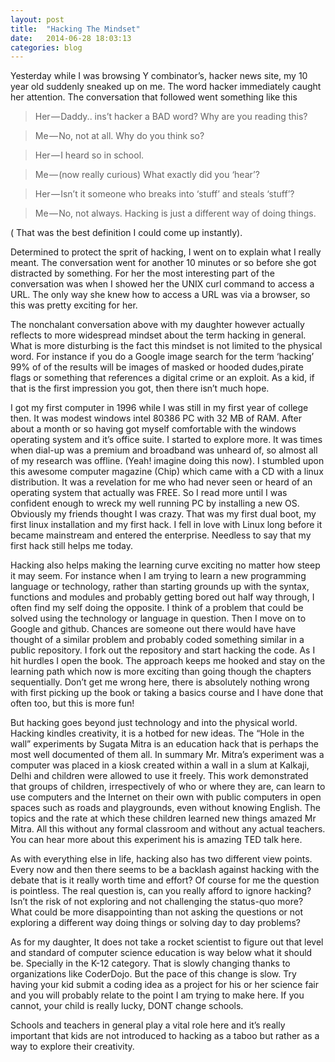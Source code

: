 ```yaml
---
layout: post
title:  "Hacking The Mindset"
date:   2014-06-28 18:03:13
categories: blog
---
```


Yesterday while I was browsing Y combinator’s, hacker news site, my 10 year old suddenly sneaked up on me. The word hacker immediately caught her attention. The conversation that followed went something like this

>Her — Daddy.. ins’t hacker a BAD word? Why are you reading this?

>Me — No, not at all. Why do you think so?

>Her — I heard so in school.

>Me — (now really curious) What exactly did you ‘hear’?

>Her — Isn’t it someone who breaks into ‘stuff’ and steals ‘stuff’?

>Me — No, not always. Hacking is just a different way of doing things.

( That was the best definition I could come up instantly).

Determined to protect the sprit of hacking, I went on to explain what I really meant. The conversation went for another 10 minutes or so before she got distracted by something. For her the most interesting part of the conversation was when I showed her the UNIX curl command to access a URL. The only way she knew how to access a URL was via a browser, so this was pretty exciting for her.

The nonchalant conversation above with my daughter however actually reflects to more widespread mindset about the term hacking in general. What is more disturbing is the fact this mindset is not limited to the physical word. For instance if you do a Google image search for the term ‘hacking’ 99% of of the results will be images of masked or hooded dudes,pirate flags or something that references a digital crime or an exploit. As a kid, if that is the first impression you got, then there isn’t much hope.

I got my first computer in 1996 while I was still in my first year of college then. It was modest windows intel 80386 PC with 32 MB of RAM. After about a month or so having got myself comfortable with the windows operating system and it’s office suite. I started to explore more. It was times when dial-up was a premium and broadband was unheard of, so almost all of my research was offline. (Yeah! imagine doing this now). I stumbled upon this awesome computer magazine (Chip) which came with a CD with a linux distribution. It was a revelation for me who had never seen or heard of an operating system that actually was FREE. So I read more until I was confident enough to wreck my well running PC by installing a new OS. Obviously my friends thought I was crazy. That was my first dual boot, my first linux installation and my first hack. I fell in love with Linux long before it became mainstream and entered the enterprise. Needless to say that my first hack still helps me today.

Hacking also helps making the learning curve exciting no matter how steep it may seem. For instance when I am trying to learn a new programming language or technology, rather than starting grounds up with the syntax, functions and modules and probably getting bored out half way through, I often find my self doing the opposite. I think of a problem that could be solved using the technology or language in question. Then I move on to Google and github. Chances are someone out there would have have thought of a similar problem and probably coded something similar in a public repository. I fork out the repository and start hacking the code. As I hit hurdles I open the book. The approach keeps me hooked and stay on the learning path which now is more exciting than going though the chapters sequentially. Don’t get me wrong here, there is absolutely nothing wrong with first picking up the book or taking a basics course and I have done that often too, but this is more fun!

But hacking goes beyond just technology and into the physical world. Hacking kindles creativity, it is a hotbed for new ideas. The “Hole in the wall” experiments by Sugata Mitra is an education hack that is perhaps the most well documented of them all. In summary Mr. Mitra’s experiment was a computer was placed in a kiosk created within a wall in a slum at Kalkaji, Delhi and children were allowed to use it freely. This work demonstrated that groups of children, irrespectively of who or where they are, can learn to use computers and the Internet on their own with public computers in open spaces such as roads and playgrounds, even without knowing English. The topics and the rate at which these children learned new things amazed Mr Mitra. All this without any formal classroom and without any actual teachers. You can hear more about this experiment his is amazing TED talk here.

As with everything else in life, hacking also has two different view points. Every now and then there seems to be a backlash against hacking with the debate that is it really worth time and effort? Of course for me the question is pointless. The real question is, can you really afford to ignore hacking? Isn’t the risk of not exploring and not challenging the status-quo more? What could be more disappointing than not asking the questions or not exploring a different way doing things or solving day to day problems?

As for my daughter, It does not take a rocket scientist to figure out that level and standard of computer science education is way below what it should be. Specially in the K-12 category. That is slowly changing thanks to organizations like CoderDojo. But the pace of this change is slow. Try having your kid submit a coding idea as a project for his or her science fair and you will probably relate to the point I am trying to make here. If you cannot, your child is really lucky, DONT change schools.

Schools and teachers in general play a vital role here and it’s really important that kids are not introduced to hacking as a taboo but rather as a way to explore their creativity.
